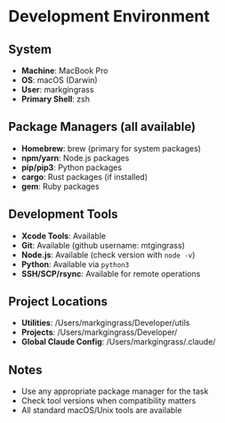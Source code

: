 <!-- ENVIRONMENT: MACBOOK_PRO -->
# Development Environment

## System
- **Machine**: MacBook Pro
- **OS**: macOS (Darwin)
- **User**: markgingrass
- **Primary Shell**: zsh

## Package Managers (all available)
- **Homebrew**: brew (primary for system packages)
- **npm/yarn**: Node.js packages
- **pip/pip3**: Python packages
- **cargo**: Rust packages (if installed)
- **gem**: Ruby packages

## Development Tools
- **Xcode Tools**: Available
- **Git**: Available (github username: mtgingrass)
- **Node.js**: Available (check version with `node -v`)
- **Python**: Available via `python3` 
- **SSH/SCP/rsync**: Available for remote operations

## Project Locations
- **Utilities**: /Users/markgingrass/Developer/utils
- **Projects**: /Users/markgingrass/Developer/
- **Global Claude Config**: /Users/markgingrass/.claude/

## Notes
- Use any appropriate package manager for the task
- Check tool versions when compatibility matters
- All standard macOS/Unix tools are available
